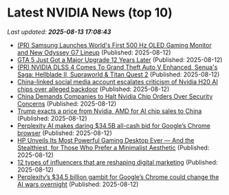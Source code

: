 # Latest NVIDIA News (top 10)
_Last updated: **2025-08-13 17:08:43**_

- [(PR) Samsung Launches World's First 500 Hz OLED Gaming Monitor and New Odyssey G7 Lineup](https://www.techpowerup.com/339860/samsung-launches-worlds-first-500-hz-oled-gaming-monitor-and-new-odyssey-g7-lineup) (Published: 2025-08-12)
- [GTA 5 Just Got a Major Upgrade 12 Years Later](http://comicbook.com/gaming/news/gta-5-grand-theft-auto-upgrade-update-major/) (Published: 2025-08-12)
- [(PR) NVIDIA DLSS 4 Comes To Grand Theft Auto V Enhanced, Senua's Saga: Hellblade II, Supraworld & Titan Quest 2](https://www.techpowerup.com/339859/nvidia-dlss-4-comes-to-grand-theft-auto-v-enhanced-senuas-saga-hellblade-ii-supraworld-titan-quest-2) (Published: 2025-08-12)
- [China-linked social media account escalates criticism of Nvidia H20 AI chips over alleged backdoor](https://www.notebookcheck.net/China-linked-social-media-account-escalates-criticism-of-Nvidia-H20-AI-chips-over-alleged-backdoor.1084380.0.html) (Published: 2025-08-12)
- [China Demands Companies to Halt Nvidia Chip Orders Over Security Concerns](https://biztoc.com/x/48a96e52bb206ffe) (Published: 2025-08-12)
- [Trump exacts a price from Nvidia, AMD for AI chip sales to China](https://biztoc.com/x/212fa89bd25eca9a) (Published: 2025-08-12)
- [Perplexity AI makes daring $34.5B all-cash bid for Google’s Chrome browser](https://siliconangle.com/2025/08/12/perplexity-ai-makes-daring-34-5b-cash-bid-googles-chrome-browser/) (Published: 2025-08-12)
- [HP Unveils Its Most Powerful Gaming Desktop Ever — And the Stealthiest, for Those Who Prefer a Minimalist Aesthetic](https://www.windowscentral.com/hardware/hp/hp-omen-max-45l-and-omen-35l-2025-announcement) (Published: 2025-08-12)
- [12 types of influencers that are reshaping digital marketing](https://sproutsocial.com/insights/types-of-influencers/) (Published: 2025-08-12)
- [Perplexity’s $34.5 billion gambit for Google’s Chrome could change the AI wars overnight](https://fortune.com/2025/08/12/perplexity-google-chrome-browser-bid-antitrust-ai-wars/) (Published: 2025-08-12)
